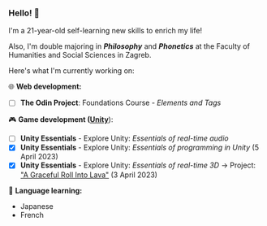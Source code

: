 ### Hello! 👋
I'm a 21-year-old self-learning new skills to enrich my life!

Also, I'm double majoring in ***Philosophy*** and ***Phonetics*** at the Faculty of Humanities and Social Sciences in Zagreb.

Here's what I'm currently working on:

:globe_with_meridians: **Web development:**
- [ ] **The Odin Project**: Foundations Course - *Elements and Tags*

:video_game: **Game development ([Unity](https://learn.unity.com/u/matthias_wolf/)**):
- [ ] **Unity Essentials** - Explore Unity: *Essentials of real-time audio*
- [x] **Unity Essentials** - Explore Unity: *Essentials of programming in Unity* (5 April 2023)
- [x] **Unity Essentials** - Explore Unity: *Essentials of real-time 3D* -> Project: ["A Graceful Roll Into Lava"](https://play.unity.com/mg/other/a-graceful-roll-into-lava) (3 April 2023)

:brain: **Language learning:**
- Japanese
- French
